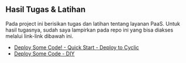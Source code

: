 ## Hasil Tugas & Latihan

Pada project ini berisikan tugas dan latihan tentang layanan PaaS. Untuk hasil tugasnya, sudah saya lampirkan pada repo ini yang bisa diakses melalui link-link dibawah ini.   

- [Deploy Some Code! - Quick Start - Deploy to Cyclic](https://github.com/wulankinasih973/tekn-cloud-computing/blob/main/minggu-03/quick-start.md)
- [Deploy Some Code - DIY](https://github.com/wulankinasih973/tekn-cloud-computing/blob/main/minggu-03/do-it-youself.md)
